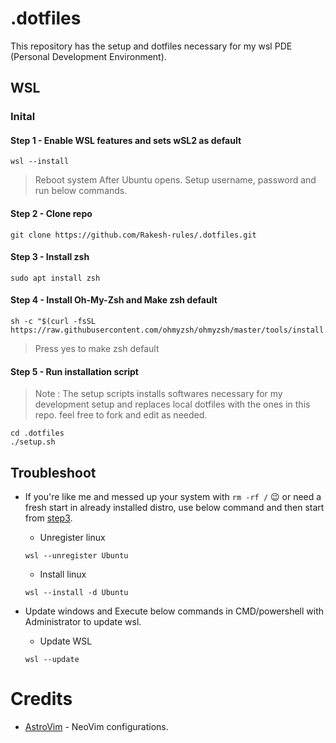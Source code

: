 # .dotfiles

This repository has the setup and dotfiles necessary for my wsl PDE (Personal Development Environment).

## WSL 

### Inital

#### **Step 1 - Enable WSL features and sets wSL2 as default**
```
wsl --install
```
> Reboot system
> After Ubuntu opens. Setup username, password and run below commands.

#### **Step 2 - Clone repo**
```
git clone https://github.com/Rakesh-rules/.dotfiles.git
```

#### **Step 3 - Install zsh**
```
sudo apt install zsh
```

#### **Step 4 - Install Oh-My-Zsh and Make zsh default**
```
sh -c "$(curl -fsSL https://raw.githubusercontent.com/ohmyzsh/ohmyzsh/master/tools/install.sh)"
```
> Press yes to make zsh default

#### **Step 5 - Run installation script**
> Note : The setup scripts installs softwares necessary for my development setup and replaces local dotfiles with the ones in this repo.
> feel free to fork and edit as needed.
```
cd .dotfiles
./setup.sh
```

## Troubleshoot

* If you're like me and messed up your system with `rm -rf /` 😉
 or need a fresh start in already installed distro, use below command and then start from [step3](#Step-3-\--Install-linux-distro).
  - Unregister linux
  ```
  wsl --unregister Ubuntu
  ```
  - Install linux
  ```
  wsl --install -d Ubuntu
  ```
 
* Update windows and Execute below commands in CMD/powershell with Administrator to update wsl. 
  - Update WSL
  ```
  wsl --update
  ```

# Credits

- [AstroVim](https://github.com/AstroNvim/AstroNvim) - NeoVim configurations.
